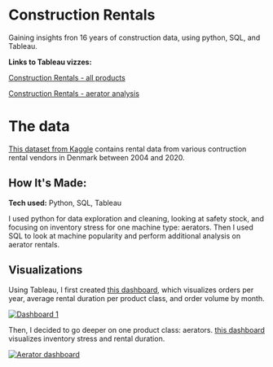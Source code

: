 # Construction Rentals
Gaining insights fron 16 years of construction data, using python, SQL, and Tableau.

**Links to Tableau vizzes:** 

[Construction Rentals - all products](https://public.tableau.com/views/ConstructionRentals/Dashboard1?:language=en-US&:display_count=n&:origin=viz_share_link)

[Construction Rentals - aerator analysis](https://public.tableau.com/views/Aeratorrentalsradial/Aeratordashboard?:language=en-US&publish=yes&:display_count=n&:origin=viz_share_link)

# The data
[This dataset from Kaggle](https://www.kaggle.com/datasets/andersra/sales-data-from-a-rental-company) contains rental data from various contruction rental vendors in Denmark between 2004 and 2020.

## How It's Made:

**Tech used:** Python, SQL, Tableau

I used python for data exploration and cleaning, looking at safety stock, and focusing on inventory stress for one machine type: aerators. 
Then I used SQL to look at machine popularity and perform additional analysis on aerator rentals.

## Visualizations

Using Tableau, I first created [this dashboard](https://public.tableau.com/app/profile/alex.herron/viz/ConstructionRentals/Dashboard1), 
which visualizes orders per year, average rental duration per product class, and order volume by month.

<div class='tableauPlaceholder' id='viz1699996264247' style='position: relative'><noscript><a href='#'><img alt='Dashboard 1 ' src='https:&#47;&#47;public.tableau.com&#47;static&#47;images&#47;Co&#47;ConstructionRentals&#47;Dashboard1&#47;1_rss.png' style='border: none' /></a></noscript><object class='tableauViz'  style='display:none;'><param name='host_url' value='https%3A%2F%2Fpublic.tableau.com%2F' /> <param name='embed_code_version' value='3' /> <param name='site_root' value='' /><param name='name' value='ConstructionRentals&#47;Dashboard1' /><param name='tabs' value='no' /><param name='toolbar' value='yes' /><param name='static_image' value='https:&#47;&#47;public.tableau.com&#47;static&#47;images&#47;Co&#47;ConstructionRentals&#47;Dashboard1&#47;1.png' /> <param name='animate_transition' value='yes' /><param name='display_static_image' value='yes' /><param name='display_spinner' value='yes' /><param name='display_overlay' value='yes' /><param name='display_count' value='yes' /><param name='language' value='en-US' /></object></div>                

Then, I decided to go deeper on one product class: aerators. [this dashboard](https://public.tableau.com/app/profile/alex.herron/viz/Aeratorrentalsradial/Aeratordashboard?publish=yes) 
visualizes inventory stress and rental duration.

<div class='tableauPlaceholder' id='viz1699996649936' style='position: relative'><noscript><a href='#'><img alt='Aerator dashboard ' src='https:&#47;&#47;public.tableau.com&#47;static&#47;images&#47;Ae&#47;Aeratorrentalsradial&#47;Aeratordashboard&#47;1_rss.png' style='border: none' /></a></noscript><object class='tableauViz'  style='display:none;'><param name='host_url' value='https%3A%2F%2Fpublic.tableau.com%2F' /> <param name='embed_code_version' value='3' /> <param name='site_root' value='' /><param name='name' value='Aeratorrentalsradial&#47;Aeratordashboard' /><param name='tabs' value='no' /><param name='toolbar' value='yes' /><param name='static_image' value='https:&#47;&#47;public.tableau.com&#47;static&#47;images&#47;Ae&#47;Aeratorrentalsradial&#47;Aeratordashboard&#47;1.png' /> <param name='animate_transition' value='yes' /><param name='display_static_image' value='yes' /><param name='display_spinner' value='yes' /><param name='display_overlay' value='yes' /><param name='display_count' value='yes' /><param name='language' value='en-US' /><param name='filter' value='publish=yes' /></object></div>             

